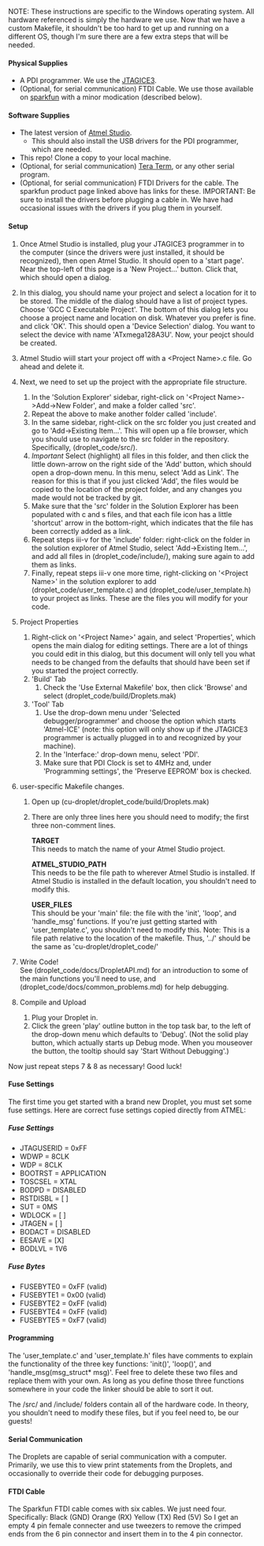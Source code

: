 NOTE: These instructions are specific to the Windows operating system. All hardware referenced is simply the hardware we use.
Now that we have a custom Makefile, it shouldn't be too hard to get up and running on a different OS, though I'm sure there are a few extra steps that will be needed.

#### Physical Supplies
* A PDI programmer. We use the <a href="http://www.digikey.com/product-detail/en/ATATMEL-ICE/ATATMEL-ICE-ND/4753379">JTAGICE3</a>.
* (Optional, for serial communication) FTDI Cable. We use those available on <a href="https://www.sparkfun.com/products/9718">sparkfun</a> with a minor modication (described below).

#### Software Supplies
* The latest version of <a href="http://www.atmel.com/tools/atmelstudio.aspx">Atmel Studio</a>.
  * This should also install the USB drivers for the PDI programmer, which are needed.
* This repo! Clone a copy to your local machine.
* (Optional, for serial communication) <a href="http://ttssh2.sourceforge.jp/index.html.en">Tera Term</a>, or any other serial program.
* (Optional, for serial communication) FTDI Drivers for the cable. The sparkfun product page linked above has links for these. IMPORTANT: Be sure to install the drivers before plugging a cable in. We have had occasional issues with the drivers if you plug them in yourself.

#### Setup

1. Once Atmel Studio is installed, plug your JTAGICE3 programmer in to the computer (since the drivers were just installed, it should be recognized), then open Atmel Studio. It should open to a 'start page'. Near the top-left of this page is a 'New Project...' button. Click that, which should open a dialog. 

2. In this dialog, you should name your project and select a location for it to be stored. The middle of the dialog should have a list of project types. Choose 'GCC C Executable Project'. The bottom of this dialog lets you choose a project name and location on disk. Whatever you prefer is fine. and click 'OK'. This should open a 'Device Selection' dialog. You want to select the device with name 'ATxmega128A3U'. Now, your peojct should be created. 

3. Atmel Studio wiill start your project off with a \<Project Name\>.c file. Go ahead and delete it.

4. Next, we need to set up the project with the appropriate file structure.  
   1. In the 'Solution Explorer' sidebar, right-click on '\<Project Name\>->Add->New Folder', and make a folder called 'src'.
   2. Repeat the above to make another folder called 'include'.
   3. In the same sidebar, right-click on the src folder you just created and go to 'Add->Existing Item...'. This will open up a file browser, which you should use to navigate to the src folder in the repository. Specifically, (droplet_code/src/).
   4. *Important* Select (highlight) all files in this folder, and then click the little down-arrow on the right side of the 'Add' button, which should open a drop-down menu. In this menu, select 'Add as Link'. The reason for this is that if you just clicked 'Add', the files would be copied to the location of the project folder, and any changes you made would not be tracked by git. 
   5. Make sure that the 'src' folder in the Solution Explorer has been populated with c and s files, and that each file icon has a little 'shortcut' arrow in the bottom-right, which indicates that the file has been correctly added as a link.
   6. Repeat steps iii-v for the 'include' folder: right-click on the folder in the solution explorer of Atmel Studio, select 'Add->Existing Item...', and add all files in (droplet_code/include/), making sure again to add them as links.
   7. Finally, repeat steps iii-v one more time, right-clicking on '\<Project Name\>' in the solution explorer to add (droplet_code/user_template.c) and (droplet_code/user_template.h) to your project as links. These are the files you will modify for your code.
  
5. Project Properties  
   1. Right-click on '\<Project Name\>' again, and select 'Properties', which opens the main dialog for editing settings. There are a lot of things you could edit in this dialog, but this document will only tell you what needs to be changed from the defaults that should have been set if you started the project correctly.
   2. 'Build' Tab  
      1. Check the 'Use External Makefile' box, then click 'Browse' and select (droplet_code/build/Droplets.mak)
   3. 'Tool' Tab  
      1. Use the drop-down menu under 'Selected debugger/programmer' and choose the option which starts 'Atmel-ICE' (note: this option will only show up if the JTAGICE3 programmer is actually plugged in to and recognized by your machine).
      2. In the 'Interface:' drop-down menu, select 'PDI'. 
      3. Make sure that PDI Clock is set to 4MHz and, under 'Programming settings', the 'Preserve EEPROM' box is checked.
    
6. user-specific Makefile changes.
   1. Open up (cu-droplet/droplet_code/build/Droplets.mak)
   2. There are only three lines here you should need to modify; the first three non-comment lines.
   
      __TARGET__  
        This needs to match the name of your Atmel Studio project. 
      
      __ATMEL_STUDIO_PATH__  
        This needs to be the file path to wherever Atmel Studio is installed. 
        If Atmel Studio is installed in the default location, you shouldn't need to modify this.
      
      __USER_FILES__  
        This should be your 'main' file: the file with the 'init', 'loop', and 'handle_msg' functions.
        If you're just getting started with 'user_template.c', you shouldn't need to modify this.
        Note: This is a file path relative to the location of the makefile. Thus, '../' should be the same as 'cu-droplet/droplet_code/'
      
7. Write Code!  
   See (droplet_code/docs/DropletAPI.md) for an introduction to some of the main functions you'll need to use, and (droplet_code/docs/common_problems.md) for help debugging.

8. Compile and Upload  
   1. Plug your Droplet in.
   2. Click the green 'play' outline button in the top task bar, to the left of the drop-down menu which defaults to 'Debug'. 
      (Not the solid play button, which actually starts up Debug mode. When you mouseover the button, the tooltip should say 'Start Without Debugging'.)

Now just repeat steps 7 & 8 as necessary!
Good luck!

#### Fuse Settings
The first time you get started with a brand new Droplet, you must set some fuse settings. Here are correct fuse settings copied directly from ATMEL: 

##### Fuse Settings
* JTAGUSERID = 0xFF
* WDWP = 8CLK
* WDP = 8CLK
* BOOTRST = APPLICATION
* TOSCSEL = XTAL
* BODPD = DISABLED
* RSTDISBL = [ ]
* SUT = 0MS
* WDLOCK = [ ]
* JTAGEN = [ ]
* BODACT = DISABLED
* EESAVE = [X]
* BODLVL = 1V6

##### Fuse Bytes
* FUSEBYTE0 = 0xFF (valid)
* FUSEBYTE1 = 0x00 (valid)
* FUSEBYTE2 = 0xFF (valid)
* FUSEBYTE4 = 0xFF (valid)
* FUSEBYTE5 = 0xF7 (valid)

#### Programming

The 'user_template.c' and 'user_template.h' files have comments to explain the functionality of the three key functions: 'init()', 'loop()', and 'handle_msg(msg_struct* msg)'. Feel free to delete these two files and replace them with your own. As long as you define those three functions somewhere in your code the linker should be able to sort it out.

The /src/ and /include/ folders contain all of the hardware code. In theory, you shouldn't need to modify these files, but if you feel need to, be our guests!

#### Serial Communication

The Droplets are capable of serial communication with a computer. Primarily, we use this to view print statements from the Droplets, and occasionally to override their code for debugging purposes.

#### FTDI Cable

The Sparkfun FTDI cable comes with six cables. We just need four. Specifically:
Black (GND)
Orange (RX)
Yellow (TX)
Red (5V)
So I get an empty 4 pin female connecter and use tweezers to remove the crimped ends from the 6 pin connector and insert them in to the 4 pin connector.
